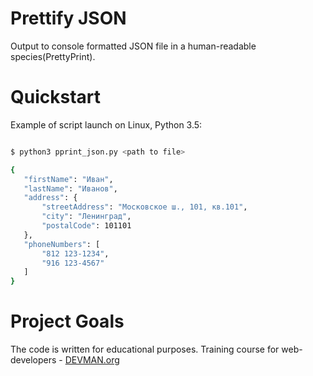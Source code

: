 # Prettify JSON

Output to console formatted JSON file in a human-readable species(PrettyPrint).

# Quickstart

Example of script launch on Linux, Python 3.5:

```bash

$ python3 pprint_json.py <path to file>

{
   "firstName": "Иван",
   "lastName": "Иванов",
   "address": {
       "streetAddress": "Московское ш., 101, кв.101",
       "city": "Ленинград",
       "postalCode": 101101
   },
   "phoneNumbers": [
       "812 123-1234",
       "916 123-4567"
   ]
}


```

# Project Goals

The code is written for educational purposes. Training course for web-developers - [DEVMAN.org](https://devman.org)
